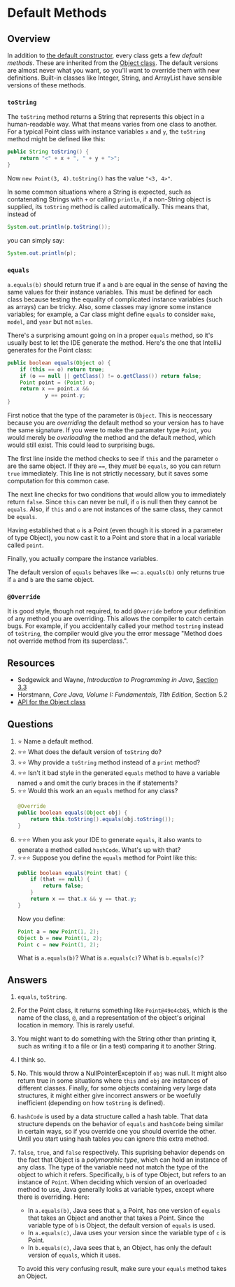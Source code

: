 # Default Methods
## Overview
In addition to [the default constructor](https://github.com/PeterDrake/drakepedia/blob/master/oop/constructors.md#the-default-constructor), every class gets a few *default methods*. These are inherited from the [Object class](https://docs.oracle.com/en/java/javase/11/docs/api/java.base/java/lang/Object.html). The default versions are almost never what you want, so you'll want to override them with new definitions. Built-in classes like Integer, String, and ArrayList have sensible versions of these methods.

### `toString`
The `toString` method returns a String that represents this object in a human-readable way. What that means varies from one class to another. For a typical Point class with instance variables `x` and `y`, the `toString` method might be defined like this:

```java
public String toString() {
    return "<" + x + ", " + y + ">";
}
```

Now `new Point(3, 4).toString()` has the value `"<3, 4>"`.

In some common situations where a String is expected, such as contatenating Strings with `+` or calling `println`, if a non-String object is supplied, its `toString` method is called automatically. This means that, instead of

```java
System.out.println(p.toString());
```

you can simply say:

```java
System.out.println(p);
```

### `equals`
`a.equals(b)` should return true if `a` and `b` are equal in the sense of having the same values for their instance variables. This must be defined for each class because testing the equality of complicated instance variables (such as arrays) can be tricky. Also, some classes may ignore some instance variables; for example, a Car class might define `equals` to consider `make`, `model`, and `year` but not `miles`.

There's a surprising amount going on in a proper `equals` method, so it's usually best to let the IDE generate the method. Here's the one that IntelliJ generates for the Point class:

```java
public boolean equals(Object o) {
    if (this == o) return true;
    if (o == null || getClass() != o.getClass()) return false;
    Point point = (Point) o;
    return x == point.x &&
            y == point.y;
}
```

First notice that the type of the parameter is `Object`. This is neccessary because you are *overriding* the default method so your version has to have the same signature. If you were to make the paramater type `Point`, you would merely be *overloading* the method and the default method, which would still exist. This could lead to surprising bugs.

The first line inside the method checks to see if `this` and the parameter `o` are the same object. If they are `==`, they *must* be `equals`, so you can return `true` immediately. This line is not strictly necessary, but it saves some computation for this common case.

The next line checks for two conditions that would allow you to immediately return `false`. Since `this` can never be null, if `o` is null then they cannot be `equals`. Also, if `this` and `o` are not instances of the same class, they cannot be `equals`.

Having established that `o` is a Point (even though it is stored in a parameter of type Object), you now cast it to a Point and store that in a local variable called `point`.

Finally, you actually compare the instance variables.

The default version of `equals` behaves like `==`: `a.equals(b)` only returns true if `a` and `b` are the same object.

### `@Override`
It is good style, though not required, to add `@Override` before your definition of any method you are overriding. This allows the compiler to catch certain bugs. For example, if you accidentally called your method `tostring` instead of `toString`, the compiler would give you the error message "Method does not override method from its superclass.".

## Resources
- Sedgewick and Wayne, *Introduction to Programming in Java*, [Section 3.3](https://introcs.cs.princeton.edu/java/33design/)
- Horstmann, *Core Java, Volume I: Fundamentals, 11th Edition*, Section 5.2
- [API for the Object class](https://docs.oracle.com/en/java/javase/11/docs/api/java.base/java/lang/Object.html)

## Questions
1. :star: Name a default method.
1. :star::star: What does the default version of `toString` do?
1. :star::star: Why provide a `toString` method instead of a `print` method?
1. :star::star: Isn't it bad style in the generated `equals` method to have a variable named `o` and omit the curly braces in the if statements?
1. :star::star: Would this work an an `equals` method for any class?
    ```java
    @Override
    public boolean equals(Object obj) {
        return this.toString().equals(obj.toString());
    }
    ```
1. :star::star::star: When you ask your IDE to generate `equals`, it also wants to generate a method called `hashCode`. What's up with that?
1. :star::star::star: Suppose you define the `equals` method for Point like this:
    ```java
    public boolean equals(Point that) {
        if (that == null) {
            return false;
        }
        return x == that.x && y == that.y;
    }
    ```
    Now you define:
    ```java
    Point a = new Point(1, 2);
    Object b = new Point(1, 2);
    Point c = new Point(1, 2);
    ```
    What is `a.equals(b)`? What is `a.equals(c)`? What is `b.equals(c)`?
## Answers
1. `equals`, `toString`.
1. For the Point class, it returns something like `Point@49e4cb85`, which is the name of the class, `@`, and a representation of the object's original location in memory. This is rarely useful.
1. You might want to do something with the String other than printing it, such as writing it to a file or (in a test) comparing it to another String.
1. I think so.
1. No. This would throw a NullPointerExceptoin if `obj` was null. It might also return true in some situations where `this` and `obj` are instances of different classes. Finally, for some objects containing very large data structures, it might either give incorrect answers or be woefully inefficient (depending on how `toString` is defined).
1. `hashCode` is used by a data structure called a hash table. That data structure depends on the behavior of `equals` and `hashCode` being similar in certain ways, so if you override one you should override the other. Until you start using hash tables you can ignore this extra method.
1. `false`, `true`, and `false` respectively. This suprising behavior depends on the fact that Object is a *polymorphic type*, which can hold an instance of any class. The type of the variable need not match the type of the object to which it refers. Specifically, `b` is of type Object, but refers to an instance of `Point`. When deciding which version of an overloaded method to use, Java generally looks at variable types, except where there is overriding. Here:
    - In `a.equals(b)`, Java sees that `a`, a Point, has one version of `equals` that takes an Object and another that takes a Point. Since the variable type of `b` is Object, the default version of `equals` is used.
    - In `a.equals(c)`, Java uses your version since the variable type of `c` is Point.
    - In `b.equals(c)`, Java sees that `b`, an Object, has only the default version of `equals`, which it uses.
    
    To avoid this very confusing result, make sure your `equals` method takes an Object.
